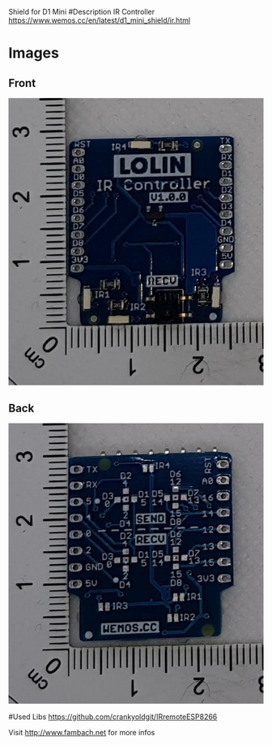Shield for D1 Mini
#Description
IR Controller
https://www.wemos.cc/en/latest/d1_mini_shield/ir.html

# Images 

## Front
![Image of shield](./img/d1minishield-icController-front.jpg)

## Back
![Image of shield](./img/d1minishield-irController-back.jpg)

#Used Libs
https://github.com/crankyoldgit/IRremoteESP8266


Visit http://www.fambach.net for more infos